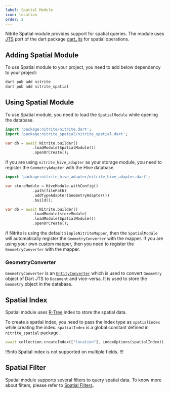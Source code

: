 ```yaml
---
label: Spatial Module
icon: location
order: 2
---
```


Nitrite Spatial module provides support for spatial queries. The module uses [JTS](https://locationtech.github.io/jts/) port of the dart package [dart_jts](https://pub.dev/packages/dart_jts) for spatial operations.

## Adding Spatial Module

To use Spatial module to your project, you need to add below dependency to your project:

```bash
dart pub add nitrite
dart pub add nitrite_spatial
```

## Using Spatial Module

To use Spatial module, you need to load the `SpatialModule` while opening the database.

```dart
import 'package:nitrite/nitrite.dart';
import 'package:nitrite_spatial/nitrite_spatial.dart';

var db = await Nitrite.builder()
            .loadModule(SpatialModule())
            .openOrCreate();
```

If you are using `nitrite_hive_adapter` as your storage module, you need to register the `GeometryAdapter` with the Hive database.

```dart
import 'package:nitrite_hive_adapter/nitrite_hive_adapter.dart';

var storeModule = HiveModule.withConfig()
            .path(filePath)
            .addTypeAdapter(GeometryAdapter())
            .build();

var db = await Nitrite.builder()
            .loadModule(storeModule)
            .loadModule(SpatialModule())
            .openOrCreate();
```

If Nitrite is using the default `SimpleNitriteMapper`, then the `SpatialModule` will automatically register the `GeometryConverter` with the mapper. If you are using your own custom mapper, then you need to register the `GeometryConverter` with the mapper.

### GeometryConverter

`GeometryConverter` is an [`EntityConverter`](../repository/mapper.md#entityconverter) which is used to convert `Geometry` object of Dart JTS to `Document` and vice-versa. It is used to store the `Geometry` object in the database.

## Spatial Index

Spatial module uses [R-Tree](https://en.wikipedia.org/wiki/R-tree) index to store the spatial data. 

To create a spatial index, you need to pass the index type as `spatialIndex` while creating the index. `spatialIndex` is a global constant defined in `nitrite_spatial` package.

```dart
await collection.createIndex(["location"], indexOptions(spatialIndex));
```

!!!info
Spatial index is not supported on multiple fields.
!!!

## Spatial Filter

Spatial module supports several filters to query spatial data. To know more about filters, please refer to [Spatial Filters](../filter.md#spatial-filters).
